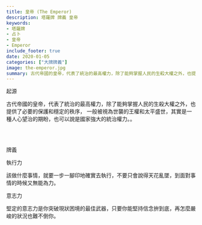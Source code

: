 ```yaml
---
title: 皇帝 (The Emperor)
description: 塔羅牌 牌義 皇帝
keywords:
- 塔羅牌
- 占卜
- 皇帝
- Emperor
include_footer: true
date: 2020-01-05
categories: ["大牌牌義"]
image: the-emperor.jpg
summary: 古代帝國的皇帝，代表了統治的最高權力，除了能夠掌握人民的生殺大權之外，也提供了必要的保護和穩定的秩序。
---
```


<p class="title is-3">起源</p>
<p class="subtitle is-6">
古代帝國的皇帝，代表了統治的最高權力，除了能夠掌握人民的生殺大權之外，也提供了必要的保護和穩定的秩序，
一般被視為世襲的王權和太平盛世，其實是一種人心望治的期盼，也可以說是國家強大的統治權力。。
</p>

<br/><br/>
<p class="title is-3">牌義</p>
<p class="subtitle is-4">執行力</p>
<p class="subtitle is-6">該做什麼事情，就要一步一腳印地確實去執行，不要只會說得天花亂墜，到面對事情的時候又無能為力。</p>
<p class="subtitle is-4">意志力</p>
<p class="subtitle is-6">堅定的意志力是你突破現狀困境的最佳武器，只要你能堅持信念拚到底，再怎麼嚴峻的狀況也難不倒你。</p>
